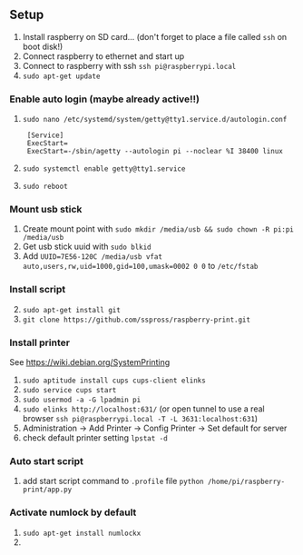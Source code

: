 ## Setup

1. Install raspberry on SD card... (don't forget to place a file called `ssh` on boot disk!)
2. Connect raspberry to ethernet and start up
3. Connect to raspberry with ssh `ssh pi@raspberrypi.local`
4. `sudo apt-get update`

### Enable auto login (maybe already active!!)

1. `sudo nano /etc/systemd/system/getty@tty1.service.d/autologin.conf`

        [Service]
        ExecStart=
        ExecStart=-/sbin/agetty --autologin pi --noclear %I 38400 linux

2. `sudo systemctl enable getty@tty1.service`
3. `sudo reboot`

### Mount usb stick

1. Create mount point with `sudo mkdir /media/usb && sudo chown -R pi:pi /media/usb`
2. Get usb stick uuid with `sudo blkid`
2. Add `UUID=7E56-120C /media/usb vfat auto,users,rw,uid=1000,gid=100,umask=0002 0 0` to `/etc/fstab`

### Install script

2. `sudo apt-get install git`
3. `git clone https://github.com/sspross/raspberry-print.git`

### Install printer

See https://wiki.debian.org/SystemPrinting

1. `sudo aptitude install cups cups-client elinks`
2. `sudo service cups start`
3. `sudo usermod -a -G lpadmin pi`
4. `sudo elinks http://localhost:631/` (or open tunnel to use a real browser `ssh pi@raspberrypi.local -T -L 3631:localhost:631`)
5. Administration -> Add Printer -> Config Printer -> Set default for server
6. check default printer setting `lpstat -d`

### Auto start script

1. add start script command to `.profile` file `python /home/pi/raspberry-print/app.py`

### Activate numlock by default

1. `sudo apt-get install numlockx`
2. 



